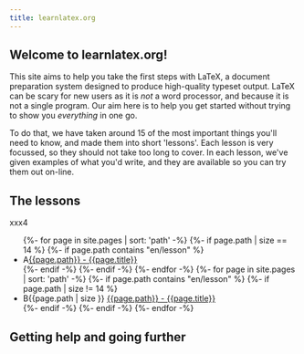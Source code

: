 ```yaml
---
title: learnlatex.org
---
```


## Welcome to learnlatex.org!

This site aims to help you take the first steps with LaTeX, a document
preparation system designed to produce high-quality typeset output. LaTeX can
be scary for new users as it is _not_ a word processor, and because it is not a
single program. Our aim here is to help you get started without trying to show
you _everything_ in one go.

To do that, we have taken around 15 of the most important things you'll need to
know, and made them into short 'lessons'. Each lesson is very focussed, so they
should not take too long to cover. In each lesson, we've given examples of what
you'd write, and they are available so you can try them out on-line.

## The lessons
xxx4
<ul>
{%- for page in site.pages | sort: 'path' -%}
{%- if page.path | size == 14 %}
{%- if page.path  contains "en/lesson" %}
<li>A<a href="{{page.path | replace: '.md',''}}">{{page.path}} - {{page.title}}</a></li>
{%- endif -%}
{%- endif -%}
{%- endfor -%}
{%- for page in site.pages | sort: 'path' -%}
{%- if page.path  contains "en/lesson" %}
{%- if page.path | size != 14 %}
<li>B{{page.path | size }} <a href="{{page.path | replace: '.md',''}}">{{page.path}} - {{page.title}}</a></li>
{%- endif -%}
{%- endif -%}
{%- endfor -%}
</ul>

## Getting help and going further 